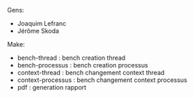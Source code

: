 Gens: 

- Joaquim Lefranc
- Jérôme Skoda

Make:

- bench-thread : bench creation thread
- bench-processus : bench creation processus
- context-thread : bench changement context thread
- context-processus : bench changement context processus
- pdf : generation rapport
